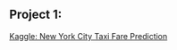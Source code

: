 ## Project 1:
[Kaggle: New York City Taxi Fare Prediction](https://www.kaggle.com/competitions/new-york-city-taxi-fare-prediction/overview)
